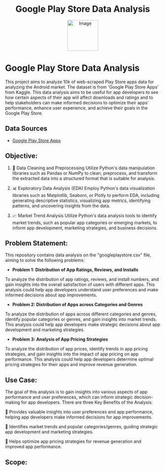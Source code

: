 <h1 align="center">Google Play Store Data Analysis</h1>

<p align="center">
  <img src="image.jpg" alt="Image" width="100" height="100">
  <h1>Google Play Store Data Analysis</h1>
</p>

This project aims to analyze 10k of web-scraped Play Store apps data for analyzing the Android market. The dataset is from 'Google Play Store Apps' from Kaggle. This data analysis aims to be useful for app developers to see how certain aspects of their app will affect downloads and ratings and to help stakeholders can make informed decisions to optimize their apps' performance, enhance user experience, and achieve their goals in the Google Play Store.
## Data Sources
- [Google Play Store Apps](https://www.kaggle.com/datasets/lava18/google-play-store-apps)
## Objective:
1. :wrench: Data Cleaning and Preprocessing
Utilize Python's data manipulation libraries such as Pandas or NumPy to clean, preprocess, and transform the extracted data into a structured format that is suitable for analysis.

2. :bar_chart: Exploratory Data Analysis (EDA)
Employ Python's data visualization libraries such as Matplotlib, Seaborn, or Plotly to perform EDA, including generating descriptive statistics, visualizing app metrics, identifying patterns, and uncovering insights from the data.

3. :chart_with_upwards_trend: Market Trend Analysis
Utilize Python's data analysis tools to identify market trends, such as popular app categories or emerging markets, to inform app development, marketing strategies, and business decisions.

## Problem Statement:

This repository contains data analysis on the "googleplaystore.csv" file, aiming to solve the following problems:

* **Problem 1: Distribution of App Ratings, Reviews, and Installs**

To analyze the distribution of app ratings, reviews, and install numbers, and gain insights into the overall satisfaction of users with different apps. This analysis could help app developers understand user preferences and make informed decisions about app improvements.

* **Problem 2: Distribution of Apps across Categories and Genres**

To analyze the distribution of apps across different categories and genres, identify popular categories or genres, and gain insights into market trends. This analysis could help app developers make strategic decisions about app development and marketing strategies.

* **Problem 3: Analysis of App Pricing Strategies**

To analyze the distribution of app prices, identify trends in app pricing strategies, and gain insights into the impact of app pricing on app performance. This analysis could help app developers determine optimal pricing strategies for their apps and improve revenue generation.

## Use Case: 

The goal of this analysis is to gain insights into various aspects of app performance and user preferences, which can inform strategic decision-making for app developers. There are three Key Benefits of the Analysis:

:key: Provides valuable insights into user preferences and app performance, helping app developers make informed decisions for app improvements.

:key: Identifies market trends and popular categories/genres, guiding strategic app development and marketing strategies.

:key: Helps optimize app pricing strategies for revenue generation and improved app performance.

## Scope: 



